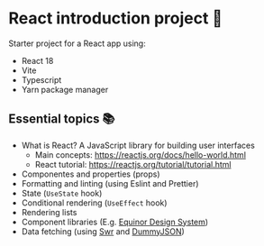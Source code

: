 # React introduction project 🚀
Starter project for a React app using:
- React 18
- Vite
- Typescript
- Yarn package manager

## Essential topics 📚
- What is React? A JavaScript library for building user interfaces
  - Main concepts: https://reactjs.org/docs/hello-world.html
  - React tutorial: https://reactjs.org/tutorial/tutorial.html
- Componentes and properties (props)
- Formatting and linting (using Eslint and Prettier)
- State (`UseState` hook)
- Conditional rendering (`UseEffect` hook)
- Rendering lists 
- Component libraries (E.g. [Equinor Design System](https://eds-storybook-react.azurewebsites.net/))
- Data fetching (using [Swr](https://swr.vercell.app) and [DummyJSON](https://dummyjson.com))
